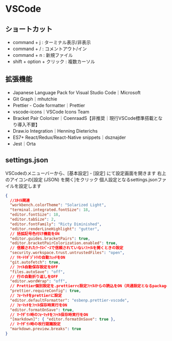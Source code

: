 # VSCode
## ショートカット
* command + j : ターミナル表示/非表示
* command + / : コメントアウト/イン
* command + n : 新規ファイル
* shift + option + クリック : 複数カーソル

## 拡張機能
* Japanese Language Pack for Visual Studio Code｜Microsoft
* Git Graph｜mhutchie
* Prettier - Code formatter｜Prettier
* vscode-icons｜VSCode Icons Team
* Bracket Pair Colorizer｜CoenraadS【非推奨｜現行VSCode標準搭載となり導入不要】
* Draw.io Integration｜Henning Dieterichs
* ES7+ React/Redux/React-Native snippets｜dsznajder
* Jest｜Orta

## settings.json
VSCodeのメニューバーから、[基本設定] - [設定] にて設定画面を開きます
右上のアイコンの[設定 (JSON) を開く]をクリック
個人設定となるsettings.jsonファイルを設定します

```json
{
  //ｽﾀｲﾙ関連
  "workbench.colorTheme": "Solarized Light",
  "terminal.integrated.fontSize": 18,
  "editor.fontSize": 18,
  "editor.tabSize": 2,
  "editor.fontFamily": "Ricty Diminished",
  "editor.renderLineHighlight": "gutter",
  // 括弧記号色付け機能をON
  "editor.guides.bracketPairs": true,
  "editor.bracketPairColorization.enabled": true,
  // 信頼されたﾜｰｸｽﾍﾟｰｽで信頼されていないﾌｧｲﾙを開くときの設定
  "security.workspace.trust.untrustedFiles": "open",
  // ﾘﾓｰﾄﾘﾎﾟｼﾞﾄﾘの自動ﾌｪｯﾁをON
  "git.autofetch": true,
  // ﾌｧｲﾙ自動保存設定をOFF
  "files.autoSave": "off",
  // 行の自動折り返しをOFF
  "editor.wordWrap": "off",
  // Prettier個別設定を.prettierrc設定ﾌｧｲﾙからの読込をON（共通設定となるpackage.json以外に読込）
  "prettier.requireConfig": true,
  // ﾌｫｰﾏｯﾀをprettierに設定
  "editor.defaultFormatter": "esbenp.prettier-vscode",
  // ﾌｫｰﾏｯﾀをﾌｧｲﾙ保存時実行をON
  "editor.formatOnSave": true,
  // ﾏｰｸﾀﾞｳﾝ時のﾌｫｰﾏｯﾀをﾌｧｲﾙ保存時実行をON
  "[markdown]": { "editor.formatOnSave": true },
  // ﾏｰｸﾀﾞｳﾝ時の改行認識設定
  "markdown.preview.breaks": true
}
```
